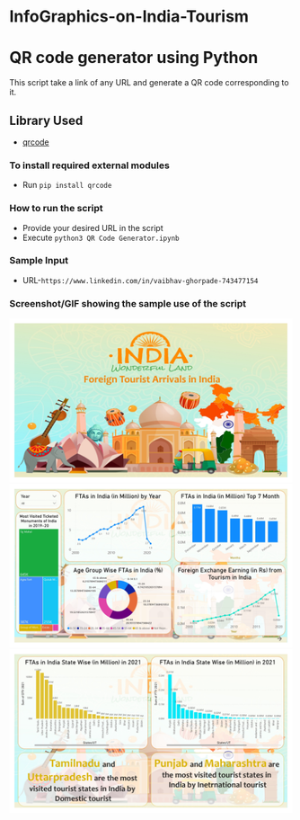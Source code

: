 # InfoGraphics-on-India-Tourism

# QR code generator using Python
This script take a link of any URL and generate a QR code corresponding to it.

## Library Used
* [qrcode](https://github.com/lincolnloop/python-qrcode)

### To install required external modules
* Run `pip install qrcode` 

### How to run the script
- Provide your desired URL in the script
- Execute `python3 QR Code Generator.ipynb`

### Sample Input
- URL-`https://www.linkedin.com/in/vaibhav-ghorpade-743477154`

### Screenshot/GIF showing the sample use of the script

![Page 1](https://github.com/VaibhavGhorpade1999/InfoGraphics-on-India-Tourism/blob/main/Tourism_page-0001.jpg)
![Page 2](https://github.com/VaibhavGhorpade1999/InfoGraphics-on-India-Tourism/blob/main/Tourism_page-0002.jpg)
![Page 3](https://github.com/VaibhavGhorpade1999/InfoGraphics-on-India-Tourism/blob/main/Tourism_page-0003.jpg)

